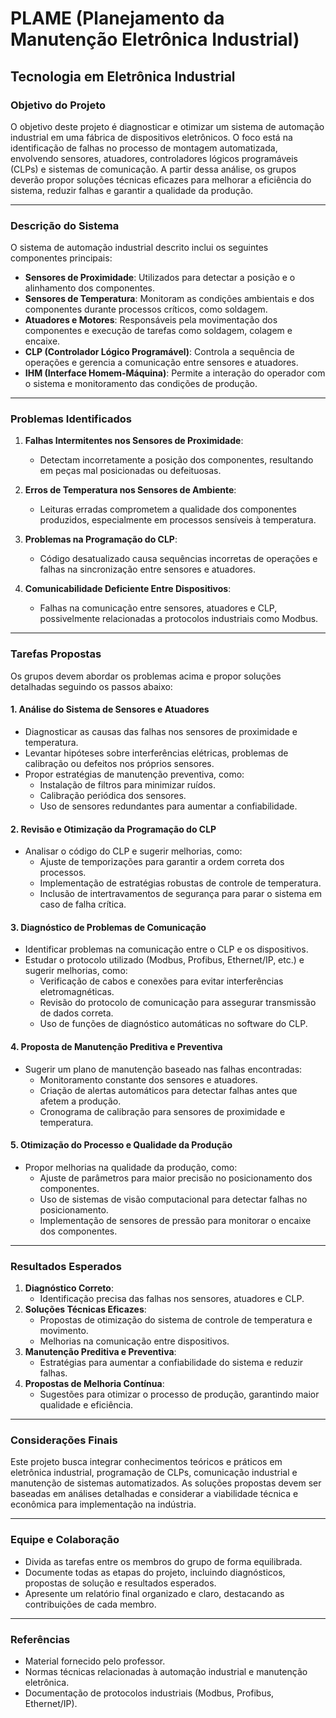 # PLAME (Planejamento da Manutenção Eletrônica Industrial) 

## Tecnologia em Eletrônica Industrial

### Objetivo do Projeto
O objetivo deste projeto é diagnosticar e otimizar um sistema de automação industrial em uma fábrica de dispositivos eletrônicos. O foco está na identificação de falhas no processo de montagem automatizada, envolvendo sensores, atuadores, controladores lógicos programáveis (CLPs) e sistemas de comunicação. A partir dessa análise, os grupos deverão propor soluções técnicas eficazes para melhorar a eficiência do sistema, reduzir falhas e garantir a qualidade da produção.

---

### Descrição do Sistema
O sistema de automação industrial descrito inclui os seguintes componentes principais:
- **Sensores de Proximidade**: Utilizados para detectar a posição e o alinhamento dos componentes.
- **Sensores de Temperatura**: Monitoram as condições ambientais e dos componentes durante processos críticos, como soldagem.
- **Atuadores e Motores**: Responsáveis pela movimentação dos componentes e execução de tarefas como soldagem, colagem e encaixe.
- **CLP (Controlador Lógico Programável)**: Controla a sequência de operações e gerencia a comunicação entre sensores e atuadores.
- **IHM (Interface Homem-Máquina)**: Permite a interação do operador com o sistema e monitoramento das condições de produção.

---

### Problemas Identificados
1. **Falhas Intermitentes nos Sensores de Proximidade**:
   - Detectam incorretamente a posição dos componentes, resultando em peças mal posicionadas ou defeituosas.

2. **Erros de Temperatura nos Sensores de Ambiente**:
   - Leituras erradas comprometem a qualidade dos componentes produzidos, especialmente em processos sensíveis à temperatura.

3. **Problemas na Programação do CLP**:
   - Código desatualizado causa sequências incorretas de operações e falhas na sincronização entre sensores e atuadores.

4. **Comunicabilidade Deficiente Entre Dispositivos**:
   - Falhas na comunicação entre sensores, atuadores e CLP, possivelmente relacionadas a protocolos industriais como Modbus.

---

### Tarefas Propostas
Os grupos devem abordar os problemas acima e propor soluções detalhadas seguindo os passos abaixo:

#### 1. Análise do Sistema de Sensores e Atuadores
- Diagnosticar as causas das falhas nos sensores de proximidade e temperatura.
- Levantar hipóteses sobre interferências elétricas, problemas de calibração ou defeitos nos próprios sensores.
- Propor estratégias de manutenção preventiva, como:
  - Instalação de filtros para minimizar ruídos.
  - Calibração periódica dos sensores.
  - Uso de sensores redundantes para aumentar a confiabilidade.

#### 2. Revisão e Otimização da Programação do CLP
- Analisar o código do CLP e sugerir melhorias, como:
  - Ajuste de temporizações para garantir a ordem correta dos processos.
  - Implementação de estratégias robustas de controle de temperatura.
  - Inclusão de intertravamentos de segurança para parar o sistema em caso de falha crítica.

#### 3. Diagnóstico de Problemas de Comunicação
- Identificar problemas na comunicação entre o CLP e os dispositivos.
- Estudar o protocolo utilizado (Modbus, Profibus, Ethernet/IP, etc.) e sugerir melhorias, como:
  - Verificação de cabos e conexões para evitar interferências eletromagnéticas.
  - Revisão do protocolo de comunicação para assegurar transmissão de dados correta.
  - Uso de funções de diagnóstico automáticas no software do CLP.

#### 4. Proposta de Manutenção Preditiva e Preventiva
- Sugerir um plano de manutenção baseado nas falhas encontradas:
  - Monitoramento constante dos sensores e atuadores.
  - Criação de alertas automáticos para detectar falhas antes que afetem a produção.
  - Cronograma de calibração para sensores de proximidade e temperatura.

#### 5. Otimização do Processo e Qualidade da Produção
- Propor melhorias na qualidade da produção, como:
  - Ajuste de parâmetros para maior precisão no posicionamento dos componentes.
  - Uso de sistemas de visão computacional para detectar falhas no posicionamento.
  - Implementação de sensores de pressão para monitorar o encaixe dos componentes.

---

### Resultados Esperados
1. **Diagnóstico Correto**:
   - Identificação precisa das falhas nos sensores, atuadores e CLP.
2. **Soluções Técnicas Eficazes**:
   - Propostas de otimização do sistema de controle de temperatura e movimento.
   - Melhorias na comunicação entre dispositivos.
3. **Manutenção Preditiva e Preventiva**:
   - Estratégias para aumentar a confiabilidade do sistema e reduzir falhas.
4. **Propostas de Melhoria Contínua**:
   - Sugestões para otimizar o processo de produção, garantindo maior qualidade e eficiência.

---

### Considerações Finais
Este projeto busca integrar conhecimentos teóricos e práticos em eletrônica industrial, programação de CLPs, comunicação industrial e manutenção de sistemas automatizados. As soluções propostas devem ser baseadas em análises detalhadas e considerar a viabilidade técnica e econômica para implementação na indústria.

---

### Equipe e Colaboração
- Divida as tarefas entre os membros do grupo de forma equilibrada.
- Documente todas as etapas do projeto, incluindo diagnósticos, propostas de solução e resultados esperados.
- Apresente um relatório final organizado e claro, destacando as contribuições de cada membro.

---

### Referências
- Material fornecido pelo professor.
- Normas técnicas relacionadas à automação industrial e manutenção eletrônica.
- Documentação de protocolos industriais (Modbus, Profibus, Ethernet/IP).
